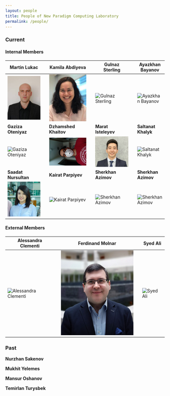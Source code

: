 ```yaml
---
layout: people
title: People of New Paradigm Computing Laboratory
permalink: /people/
---
```


<h3>Current</h3>

<h4>Internal Members</h4>


| Martin Lukac |   | Kamila Abdiyeva |   | Gulnaz Sterling |   | Ayazkhan Bayanov |
|  ----  | ---- | ----  | ---- | ----  | ---- | ----  |
| ![Martin Lukac](/images/lukac.jpg)| | ![Kamila Abdiyeva](/images/kamila.png) | | ![Gulnaz Sterling](/images/yourimage.png)  | | ![Ayazkhan Bayanov](/images/yourimage.png)  | 
|  **Gaziza Oteniyaz**  |  | **Dzhamshed Khaitov** |  | **Marat Isteleyev**  | | **Saltanat Khalyk** |
|  ![Gaziza Oteniyaz](/images/yourimage.png)  | | ![Dzhamshed Khaitov](/images/dzhamshed1.png)  |  | ![Marat Isteleyev](/images/temirlan1.png)  |  | ![Saltanat Khalyk](/images/yourimage.png)  |
| **Saadat Nursultan** |  | **Kairat Parpiyev**  |  | **Sherkhan Azimov** |  | **Sherkhan Azimov** |
| ![Saadat Nursultan](/images/saadat1.png)  | | ![Kairat Parpiyev](/images/yourimage.png) | | ![Sherkhan Azimov](/images/yourimage.png) | | ![Sherkhan Azimov](/images/yourimage.png) |


<h4>External Members</h4>

| Alessandra Clementi |   | Ferdinand Molnar |  | Syed Ali |
|  ----  | ---- | ----  | ---- | ----  |
| ![Alessandra Clementi](/images/yourimage.png)  |  | ![Ferdinand Molnar](/images/ferdinand.png)  |  | ![Syed Ali](/images/yourimage.png)  |


<h3>Past</h3>

 **Nurzhan Sakenov** 

 **Mukhit Yelemes** 

 **Mansur Oshanov** 

 **Temirlan Turysbek** 
